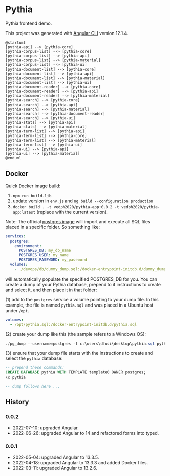 # Pythia

Pythia frontend demo.

This project was generated with [Angular CLI](https://github.com/angular/angular-cli) version 12.1.4.

```plantuml
@startuml
[pythia-api] --> [pythia-core]
[pythia-corpus-list] --> [pythia-core]
[pythia-corpus-list] --> [pythia-api]
[pythia-corpus-list] --> [pythia-material]
[pythia-corpus-list] --> [pythia-ui]
[pythia-document-list] --> [pythia-core]
[pythia-document-list] --> [pythia-api]
[pythia-document-list] --> [pythia-material]
[pythia-document-list] --> [pythia-ui]
[pythia-document-reader] --> [pythia-core]
[pythia-document-reader] --> [pythia-api]
[pythia-document-reader] --> [pythia-material]
[pythia-search] --> [pythia-core]
[pythia-search] --> [pythia-api]
[pythia-search] --> [pythia-material]
[pythia-search] --> [pythia-document-reader]
[pythia-search] --> [pythia-ui]
[pythia-stats] --> [pythia-api]
[pythia-stats] --> [pythia-material]
[pythia-term-list] --> [pythia-api]
[pythia-term-list] --> [pythia-core]
[pythia-term-list] --> [pythia-material]
[pythia-term-list] --> [pythia-ui]
[pythia-ui] --> [pythia-api]
[pythia-ui] --> [pythia-material]
@enduml
```

## Docker

Quick Docker image build:

1. `npm run build-lib`
2. update version in `env.js` and `ng build --configuration production`
3. `docker build . -t vedph2020/pythia-app:0.0.2 -t vedph2020/pythia-app:latest` (replace with the current version).

Note: The official [postgres image](https://hub.docker.com/_/postgres/) will import and execute all SQL files placed in a specific folder. So something like:

```yaml
services:
  postgres:
    environment:
      POSTGRES_DB: my_db_name
      POSTGRES_USER: my_name
      POSTGRES_PASSWORD: my_password
  volumes:
    - ./devops/db/dummy_dump.sql:/docker-entrypoint-initdb.d/dummy_dump.sql
```

will automatically populate the specified POSTGRES_DB for you. You can create a dump of your Pythia database, prepend to it instructions to create and select it, and then place it in that folder:

(1) add to the `postgres` service a volume pointing to your dump file. In this example, the file is named `pythia.sql` and was placed in a Ubuntu host under `/opt`.

```yaml
volumes:
  - /opt/pythia.sql:/docker-entrypoint-initdb.d/pythia.sql
```

(2) create your dump like this (the sample refers to a Windows OS):

```ps1
./pg_dump --username=postgres -f c:\users\dfusi\desktop\pythia.sql pythia
```

(3) ensure that your dump file starts with the instructions to create and select the `pythia` database:

```sql
-- prepend these commands:
CREATE DATABASE pythia WITH TEMPLATE template0 OWNER postgres;
\c pythia

-- dump follows here ...
```

## History

### 0.0.2

- 2022-07-10: upgraded Angular.
- 2022-06-26: upgraded Angular to 14 and refactored forms into typed.

### 0.0.1

- 2022-05-04: upgraded Angular to 13.3.5.
- 2022-04-18: upgraded Angular to 13.3.3 and added Docker files.
- 2022-03-11: upgraded Angular to 13.2.6.

